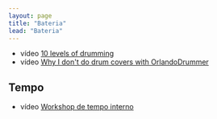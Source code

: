 ```yaml
---
layout: page
title: "Bateria"
lead: "Bateria"
---
```


* <span class="badge badge-primary">vídeo</span> [10 levels of drumming](level/)
* <span class="badge badge-primary">vídeo</span> [Why I don't do drum covers with OrlandoDrummer](cover/)

## Tempo

* <span class="badge badge-primary">vídeo</span> [Workshop de tempo interno](time/)

